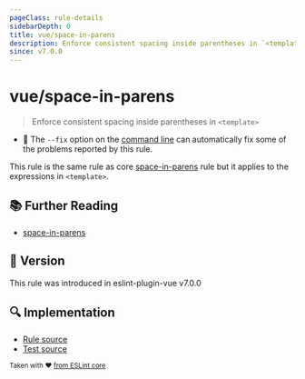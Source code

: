 ```yaml
---
pageClass: rule-details
sidebarDepth: 0
title: vue/space-in-parens
description: Enforce consistent spacing inside parentheses in `<template>`
since: v7.0.0
---
```

# vue/space-in-parens

> Enforce consistent spacing inside parentheses in `<template>`

- :wrench: The `--fix` option on the [command line](https://eslint.org/docs/user-guide/command-line-interface#fixing-problems) can automatically fix some of the problems reported by this rule.

This rule is the same rule as core [space-in-parens] rule but it applies to the expressions in `<template>`.

## :books: Further Reading

- [space-in-parens]

[space-in-parens]: https://eslint.org/docs/rules/space-in-parens

## :rocket: Version

This rule was introduced in eslint-plugin-vue v7.0.0

## :mag: Implementation

- [Rule source](https://github.com/vuejs/eslint-plugin-vue/blob/master/lib/rules/space-in-parens.js)
- [Test source](https://github.com/vuejs/eslint-plugin-vue/blob/master/tests/lib/rules/space-in-parens.js)

<sup>Taken with ❤️ [from ESLint core](https://eslint.org/docs/rules/space-in-parens)</sup>
